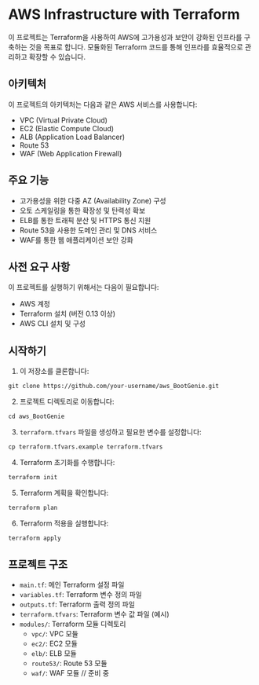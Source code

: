 # AWS Infrastructure with Terraform

이 프로젝트는 Terraform을 사용하여 AWS에 고가용성과 보안이 강화된 인프라를 구축하는 것을 목표로 합니다. 모듈화된 Terraform 코드를 통해 인프라를 효율적으로 관리하고 확장할 수 있습니다.

## 아키텍처

이 프로젝트의 아키텍처는 다음과 같은 AWS 서비스를 사용합니다:

- VPC (Virtual Private Cloud)
- EC2 (Elastic Compute Cloud)
- ALB (Application Load Balancer)
- Route 53
- WAF (Web Application Firewall)


## 주요 기능

- 고가용성을 위한 다중 AZ (Availability Zone) 구성
- 오토 스케일링을 통한 확장성 및 탄력성 확보
- ELB를 통한 트래픽 분산 및 HTTPS 통신 지원
- Route 53을 사용한 도메인 관리 및 DNS 서비스
- WAF를 통한 웹 애플리케이션 보안 강화

## 사전 요구 사항

이 프로젝트를 실행하기 위해서는 다음이 필요합니다:

- AWS 계정
- Terraform 설치 (버전 0.13 이상)
- AWS CLI 설치 및 구성

## 시작하기

1. 이 저장소를 클론합니다:
```
git clone https://github.com/your-username/aws_BootGenie.git
```

2. 프로젝트 디렉토리로 이동합니다:
```
cd aws_BootGenie
```

3. `terraform.tfvars` 파일을 생성하고 필요한 변수를 설정합니다:
```
cp terraform.tfvars.example terraform.tfvars
```

4. Terraform 초기화를 수행합니다:
```
terraform init
```

5. Terraform 계획을 확인합니다:
```
terraform plan
```

6. Terraform 적용을 실행합니다:
```
terraform apply
```

## 프로젝트 구조

- `main.tf`: 메인 Terraform 설정 파일
- `variables.tf`: Terraform 변수 정의 파일
- `outputs.tf`: Terraform 출력 정의 파일
- `terraform.tfvars`: Terraform 변수 값 파일 (예시)
- `modules/`: Terraform 모듈 디렉토리
  - `vpc/`: VPC 모듈
  - `ec2/`: EC2 모듈
  - `elb/`: ELB 모듈
  - `route53/`: Route 53 모듈
  - `waf/`: WAF 모듈 // 준비 중
